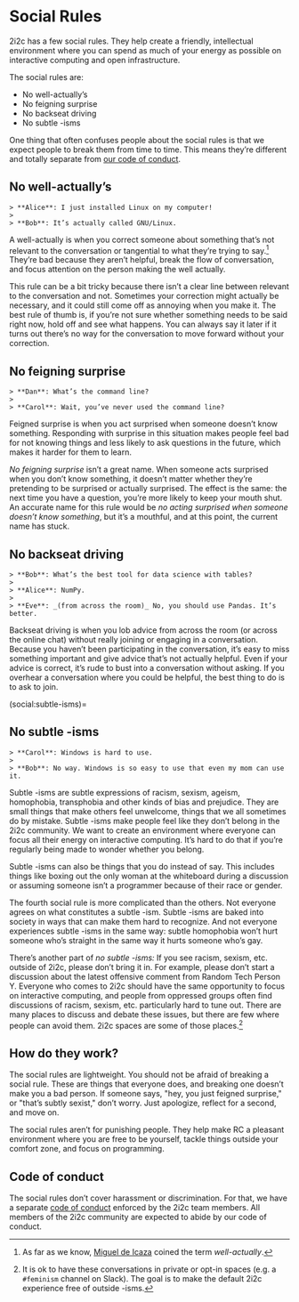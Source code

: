 # Social Rules

2i2c has a few social rules. They help create a friendly, intellectual environment where you can spend as much of your energy as possible on interactive computing and open infrastructure.

The social rules are:

- No well-actually’s
- No feigning surprise
- No backseat driving
- No subtle -isms

One thing that often confuses people about the social rules is that we expect people to break them from time to time. This means they’re different and totally separate from [our code of conduct](code-of-conduct.md).

## No well-actually’s

```{epigraph}
> **Alice**: I just installed Linux on my computer!
> 
> **Bob**: It’s actually called GNU/Linux.
```

A well-actually is when you correct someone about something that’s not relevant to the conversation or tangential to what they’re trying to say.[^1] They’re bad because they aren’t helpful, break the flow of conversation, and focus attention on the person making the well actually.

This rule can be a bit tricky because there isn’t a clear line between relevant to the conversation and not. Sometimes your correction might actually be necessary, and it could still come off as annoying when you make it. The best rule of thumb is, if you’re not sure whether something needs to be said right now, hold off and see what happens. You can always say it later if it turns out there’s no way for the conversation to move forward without your correction.

## No feigning surprise

```{epigraph}
> **Dan**: What’s the command line?
> 
> **Carol**: Wait, you’ve never used the command line?
```

Feigned surprise is when you act surprised when someone doesn’t know something. Responding with surprise in this situation makes people feel bad for not knowing things and less likely to ask questions in the future, which makes it harder for them to learn.

_No feigning surprise_ isn’t a great name. When someone acts surprised when you don’t know something, it doesn’t matter whether they’re pretending to be surprised or actually surprised. The effect is the same: the next time you have a question, you’re more likely to keep your mouth shut. An accurate name for this rule would be _no acting surprised when someone doesn’t know something_, but it’s a mouthful, and at this point, the current name has stuck.


## No backseat driving

```{epigraph}
> **Bob**: What’s the best tool for data science with tables?
> 
> **Alice**: NumPy.
> 
> **Eve**: _(from across the room)_ No, you should use Pandas. It’s better.
```

Backseat driving is when you lob advice from across the room (or across the online chat) without really joining or engaging in a conversation. Because you haven’t been participating in the conversation, it’s easy to miss something important and give advice that’s not actually helpful. Even if your advice is correct, it’s rude to bust into a conversation without asking. If you overhear a conversation where you could be helpful, the best thing to do is to ask to join.

(social:subtle-isms)=
## No subtle -isms

```{epigraph}
> **Carol**: Windows is hard to use.
> 
> **Bob**: No way. Windows is so easy to use that even my mom can use it.
```

Subtle -isms are subtle expressions of racism, sexism, ageism, homophobia, transphobia and other kinds of bias and prejudice. They are small things that make others feel unwelcome, things that we all sometimes do by mistake. Subtle -isms make people feel like they don’t belong in the 2i2c community. We want to create an environment where everyone can focus all their energy on interactive computing. It’s hard to do that if you’re regularly being made to wonder whether you belong.

Subtle -isms can also be things that you do instead of say. This includes things like boxing out the only woman at the whiteboard during a discussion or assuming someone isn’t a programmer because of their race or gender.

The fourth social rule is more complicated than the others. Not everyone agrees on what constitutes a subtle -ism. Subtle -isms are baked into society in ways that can make them hard to recognize. And not everyone experiences subtle -isms in the same way: subtle homophobia won’t hurt someone who’s straight in the same way it hurts someone who’s gay.

There’s another part of _no subtle -isms:_ If you see racism, sexism, etc. outside of 2i2c, please don’t bring it in. For example, please don’t start a discussion about the latest offensive comment from Random Tech Person Y. Everyone who comes to 2i2c should have the same opportunity to focus on interactive computing, and people from oppressed groups often find discussions of racism, sexism, etc. particularly hard to tune out. There are many places to discuss and debate these issues, but there are few where people can avoid them. 2i2c spaces are some of those places.[^2]


## How do they work?

The social rules are lightweight. You should not be afraid of breaking a social rule. These are things that everyone does, and breaking one doesn’t make you a bad person. If someone says, "hey, you just feigned surprise," or "that’s subtly sexist," don’t worry. Just apologize, reflect for a second, and move on.

The social rules aren’t for punishing people. They help make RC a pleasant environment where you are free to be yourself, tackle things outside your comfort zone, and focus on programming.


## Code of conduct

The social rules don’t cover harassment or discrimination. For that, we have a separate [code of conduct](https://www.recurse.com/code-of-conduct) enforced by the 2i2c team members. All members of the 2i2c community are expected to abide by our code of conduct.


[^1]: As far as we know, [Miguel de Icaza](https://tirania.org/) coined the term _well-actually_.
[^2]: It is ok to have these conversations in private or opt-in spaces (e.g. a `#feminism` channel on Slack). The goal is to make the default 2i2c experience free of outside -isms.
